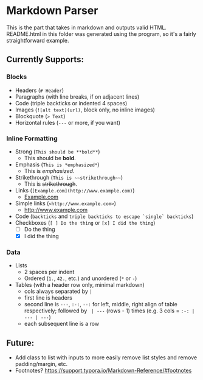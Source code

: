 # Markdown Parser

This is the part that takes in markdown and outputs valid HTML. README.html in this folder was generated using the program, so it's a fairly straightforward example.

## Currently Supports:

### Blocks

* Headers (`# Header`)
* Paragraphs (with line breaks, if on adjacent lines)
* Code (triple backticks or indented 4 spaces)
* Images (`![alt text](url)`, block only, no inline images)
* Blockquote (`> Text`)
* Horizontal rules (`---` or more, if you want)

### Inline Formatting

* Strong (`This should be **bold**`)
  * This should be **bold**.
* Emphasis (`This is *emphasized*`)
  * This is *emphasized*.
* Strikethrough (`This is ~~strikethrough~~`)
  * This is ~~strikethrough~~.
* Links (`[Example.com](http://www.example.com)`)
  * [Example.com](http://www.example.com)
* Simple links (`<http://www.example.com>`)
  * <http://www.example.com>
* Code (`backticks` and ```triple backticks to escape `single` backticks```)
* Checkboxes (`[ ] Do the thing` or `[x] I did the thing`)
  * [ ] Do the thing
  * [x] I did the thing

### Data

- Lists
  - 2 spaces per indent
  - Ordered (`1.`, `42.`, etc.) and unordered (`*` or `-`)
- Tables (with a header row only, minimal markdown)
  - cols always separated by ` | `
  - first line is headers
  - second line is `---`, `:-:`, `--:` for left, middle, right align of table respectively; followed by ` | ---` (rows - 1) times (e.g. 3 cols = `:-: | --- | ---`)
  - each subsequent line is a row 
  

## Future:

- Add class to list with inputs to more easily remove list styles and remove padding/margin, etc.
- Footnotes? <https://support.typora.io/Markdown-Reference/#footnotes>